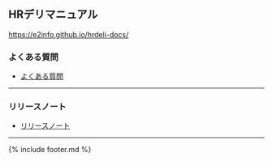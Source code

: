## HRデリマニュアル

https://e2info.github.io/hrdeli-docs/


### よくある質問

* [よくある質問](faq/faq.md)


---


### リリースノート

* [リリースノート](release-notes/index.md)


-----

{% include footer.md %}
